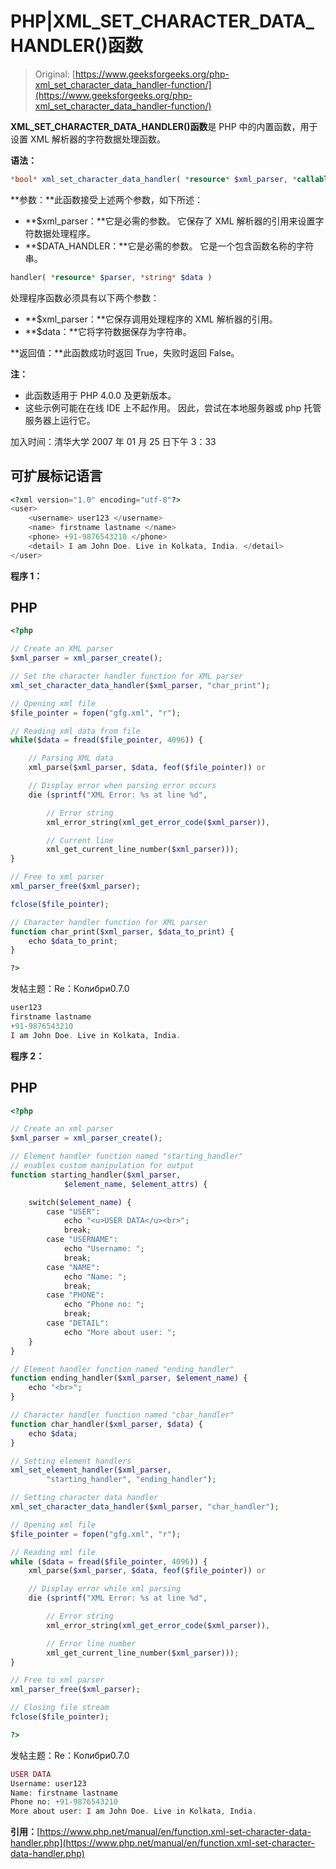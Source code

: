 # PHP|XML_SET_CHARACTER_DATA_HANDLER()函数

> Original: [https://www.geeksforgeeks.org/php-xml_set_character_data_handler-function/](https://www.geeksforgeeks.org/php-xml_set_character_data_handler-function/)

**XML_SET_CHARACTER_DATA_HANDLER()函数**是 PHP 中的内置函数，用于设置 XML 解析器的字符数据处理函数。

**语法：**

```php
*bool* xml_set_character_data_handler( *resource* $xml_parser, *callable* $data_handler )
```

**参数：**此函数接受上述两个参数，如下所述：

*   **$xml_parser：**它是必需的参数。 它保存了 XML 解析器的引用来设置字符数据处理程序。
*   **$DATA_HANDLER：**它是必需的参数。 它是一个包含函数名称的字符串。

```php
handler( *resource* $parser, *string* $data )
```

处理程序函数必须具有以下两个参数：

*   **$xml_parser：**它保存调用处理程序的 XML 解析器的引用。
*   **$data：**它将字符数据保存为字符串。

**返回值：**此函数成功时返回 True，失败时返回 False。

**注：**

*   此函数适用于 PHP 4.0.0 及更新版本。
*   这些示例可能在在线 IDE 上不起作用。 因此，尝试在本地服务器或 php 托管服务器上运行它。

加入时间：清华大学 2007 年 01 月 25 日下午 3：33

## 可扩展标记语言

```php
<?xml version="1.0" encoding="utf-8"?>
<user>
    <username> user123 </username>
    <name> firstname lastname </name>
    <phone> +91-9876543210 </phone>
    <detail> I am John Doe. Live in Kolkata, India. </detail>
</user>
```

**程序 1：**

## PHP

```php
<?php

// Create an XML parser
$xml_parser = xml_parser_create();

// Set the character handler function for XML parser
xml_set_character_data_handler($xml_parser, "char_print");

// Opening xml file
$file_pointer = fopen("gfg.xml", "r");

// Reading xml data from file
while($data = fread($file_pointer, 4096)) {

    // Parsing XML data
    xml_parse($xml_parser, $data, feof($file_pointer)) or

    // Display error when parsing error occurs
    die (sprintf("XML Error: %s at line %d",

        // Error string
        xml_error_string(xml_get_error_code($xml_parser)),

        // Current line
        xml_get_current_line_number($xml_parser)));
}

// Free to xml parser
xml_parser_free($xml_parser);

fclose($file_pointer);

// Character handler function for XML parser
function char_print($xml_parser, $data_to_print) {
    echo $data_to_print;
}

?>
```

发帖主题：Re：Колибри0.7.0

```php
user123 
firstname lastname 
+91-9876543210 
I am John Doe. Live in Kolkata, India. 
```

**程序 2：**

## PHP

```php
<?php

// Create an xml parser
$xml_parser = xml_parser_create();

// Element handler function named "starting_handler"
// enables custom manipulation for output
function starting_handler($xml_parser,
            $element_name, $element_attrs) {

    switch($element_name) {
        case "USER":
            echo "<u>USER DATA</u><br>";
            break;
        case "USERNAME":
            echo "Username: ";
            break;
        case "NAME":
            echo "Name: ";
            break;
        case "PHONE":
            echo "Phone no: ";
            break;
        case "DETAIL":
            echo "More about user: ";
    }
}

// Element handler function named "ending_handler"
function ending_handler($xml_parser, $element_name) {
    echo "<br>";
}

// Character handler function named "char_handler"
function char_handler($xml_parser, $data) {
    echo $data;
}

// Setting element handlers
xml_set_element_handler($xml_parser,
        "starting_handler", "ending_handler");

// Setting character data handler
xml_set_character_data_handler($xml_parser, "char_handler");

// Opening xml file
$file_pointer = fopen("gfg.xml", "r");

// Reading xml file
while ($data = fread($file_pointer, 4096)) {
    xml_parse($xml_parser, $data, feof($file_pointer)) or

    // Display error while xml parsing
    die (sprintf("XML Error: %s at line %d",

        // Error string
        xml_error_string(xml_get_error_code($xml_parser)),

        // Error line number
        xml_get_current_line_number($xml_parser)));
}

// Free to xml parser
xml_parser_free($xml_parser);

// Closing file stream
fclose($file_pointer);

?>
```

发帖主题：Re：Колибри0.7.0

```php
USER DATA
Username: user123
Name: firstname lastname
Phone no: +91-9876543210
More about user: I am John Doe. Live in Kolkata, India.
```

**引用：**[https://www.php.net/manual/en/function.xml-set-character-data-handler.php](https://www.php.net/manual/en/function.xml-set-character-data-handler.php)